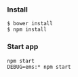 ### Install
```
$ bower install
$ npm install
```

### Start app
```
npm start
DEBUG=ems:* npm start
```